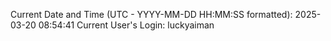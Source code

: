 Current Date and Time (UTC - YYYY-MM-DD HH:MM:SS formatted): 2025-03-20 08:54:41
Current User's Login: luckyaiman
